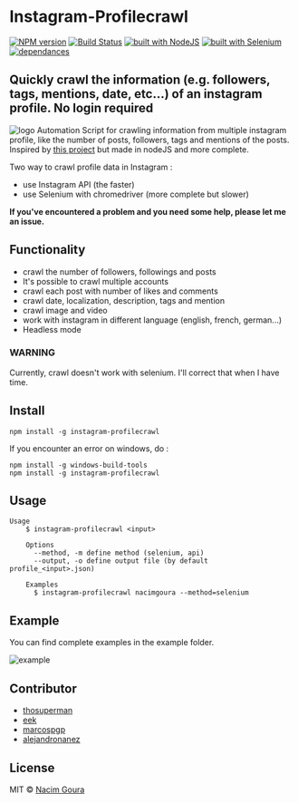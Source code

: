 # Instagram-Profilecrawl

[![NPM version](https://img.shields.io/npm/v/instagram-profilecrawl.svg)](https://www.npmjs.com/package/instagram-profilecrawl)
[![Build Status](https://travis-ci.org/nacimgoura/instagram-profilecrawl.svg?branch=master)](https://travis-ci.org/nacimgoura/instagram-profilecrawl)
[![built with NodeJS](https://img.shields.io/badge/Built%20with-nodejs-green.svg)](https://www.nodejs.org/)
[![built with Selenium](https://img.shields.io/badge/built%20with-Selenium-red.svg)](https://github.com/SeleniumHQ/selenium)
[![dependances](https://david-dm.org/nacimgoura/instagram-profilecrawl.svg)](https://david-dm.org/nacimgoura/instagram-profilecrawl)

## Quickly crawl the information (e.g. followers, tags, mentions, date, etc...) of an instagram profile. No login required

![logo](http://diylogodesigns.com/blog/wp-content/uploads/2016/05/instagram-Logo-PNG-Transparent-Background-download.png)
Automation Script for crawling information from multiple instagram profile,
like the number of posts, followers, tags and mentions of the posts.
Inspired by [this project](https://github.com/timgrossmann/instagram-profilecrawl) but made in nodeJS and more complete.

Two way to crawl profile data in Instagram :

* use Instagram API (the faster)
* use Selenium with chromedriver (more complete but slower)

**If you've encountered a problem and you need some help,
please let me an issue.**

## Functionality

* crawl the number of followers, followings and posts
* It's possible to crawl multiple accounts
* crawl each post with number of likes and comments
* crawl date, localization, description, tags and mention
* crawl image and video
* work with instagram in different language (english, french, german...)
* Headless mode

### WARNING

Currently, crawl doesn't work with selenium. I'll correct that when I have time.

## Install

```node
npm install -g instagram-profilecrawl
```

If you encounter an error on windows, do :

```node
npm install -g windows-build-tools
npm install -g instagram-profilecrawl
```

## Usage

```node
Usage
    $ instagram-profilecrawl <input>

    Options
      --method, -m define method (selenium, api)
      --output, -o define output file (by default profile_<input>.json)

    Examples
      $ instagram-profilecrawl nacimgoura --method=selenium
```

## Example

You can find complete examples in the example folder.

![example](img/example.png)

## Contributor

* [thosuperman](https://github.com/thosuperman)
* [eek](https://github.com/eek)
* [marcospgp](https://github.com/marcospgp)
* [alejandronanez](https://github.com/alejandronanez)

## License

MIT © [Nacim Goura](http://nacimgoura.fr)
